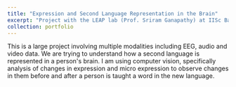 ```yaml
---
title: "Expression and Second Language Representation in the Brain"
excerpt: "Project with the LEAP lab (Prof. Sriram Ganapathy) at IISc Bangalore to correlate changes in expression to second language representation in a person's brain<br/><img src='/images/iisc.jpg'>"
collection: portfolio
---
```


This is a large project involving multiple modalities including EEG, audio and video data. We are trying to understand how a second language is represented in a person's brain. I am using computer vision, specifically analysis of changes in expression and micro expression to observe changes in them before and after a person is taught a word in the new language.
